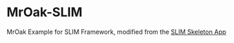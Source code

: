 # MrOak-SLIM
MrOak Example for SLIM Framework, modified from the [SLIM Skeleton App](https://github.com/slimphp/Slim-Skeleton)
